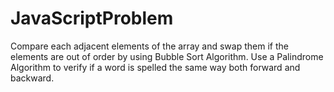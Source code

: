# JavaScriptProblem
Compare each adjacent elements of the array and swap them if the elements are out of order by using Bubble Sort Algorithm.
Use a Palindrome Algorithm to verify if a word  is spelled the same way both forward and backward.
